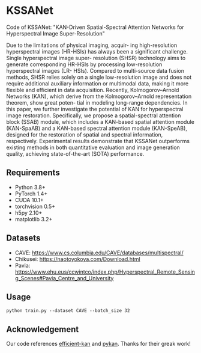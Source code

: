 # KSSANet

Code of KSSANet: "KAN-Driven Spatial-Spectral Attention Networks for Hyperspectral Image Super-Resolution"

Due to the limitations of physical imaging, acquir-
ing high-resolution hyperspectral images (HR-HSIs) has always
been a significant challenge. Single hyperspectral image super-
resolution (SHSR) technology aims to generate corresponding
HR-HSIs by processing low-resolution hyperspectral images (LR-
HSIs). Compared to multi-source data fusion methods, SHSR
relies solely on a single low-resolution image and does not
require additional auxiliary information or multimodal data,
making it more flexible and efficient in data acquisition. Recently,
Kolmogorov–Arnold Networks (KAN), which derive from the
Kolmogorov–Arnold representation theorem, show great poten-
tial in modeling long-range dependencies. In this paper, we
further investigate the potential of KAN for hyperspectral image
restoration. Specifically, we propose a spatial-spectral attention
block (SSAB) module, which includes a KAN-based spatial
attention module (KAN-SpaAB) and a KAN-based spectral
attention module (KAN-SpeAB), designed for the restoration
of spatial and spectral information, respectively. Experimental
results demonstrate that KSSANet outperforms existing methods
in both quantitative evaluation and image generation quality,
achieving state-of-the-art (SOTA) performance. 

## Requirements
- Python 3.8+
- PyTorch 1.4+
- CUDA 10.1+
- torchvision 0.5+
- h5py 2.10+
- matplotlib 3.2+

## Datasets
- CAVE: https://www.cs.columbia.edu/CAVE/databases/multispectral/
- Chikusei: https://naotoyokoya.com/Download.html 
- Pavia: https://www.ehu.eus/ccwintco/index.php/Hyperspectral_Remote_Sensing_Scenes#Pavia_Centre_and_University

## Usage
```
python train.py --dataset CAVE --batch_size 32 
```

## Acknowledgement
Our code references [efficient-kan](https://github.com/Blealtan/efficient-kan.git) and [pykan](https://github.com/KindXiaoming/pykan.git). Thanks for their greak work!